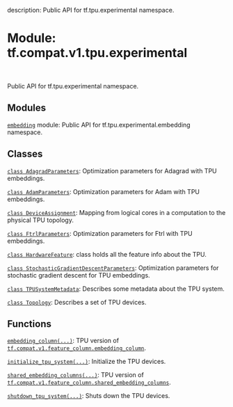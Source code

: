 description: Public API for tf.tpu.experimental namespace.

<div itemscope itemtype="http://developers.google.com/ReferenceObject">
<meta itemprop="name" content="tf.compat.v1.tpu.experimental" />
<meta itemprop="path" content="Stable" />
</div>

# Module: tf.compat.v1.tpu.experimental

<!-- Insert buttons and diff -->

<table class="tfo-notebook-buttons tfo-api nocontent" align="left">

</table>



Public API for tf.tpu.experimental namespace.



## Modules

[`embedding`](../../../../tf/compat/v1/tpu/experimental/embedding.md) module: Public API for tf.tpu.experimental.embedding namespace.

## Classes

[`class AdagradParameters`](../../../../tf/compat/v1/tpu/experimental/AdagradParameters.md): Optimization parameters for Adagrad with TPU embeddings.

[`class AdamParameters`](../../../../tf/compat/v1/tpu/experimental/AdamParameters.md): Optimization parameters for Adam with TPU embeddings.

[`class DeviceAssignment`](../../../../tf/tpu/experimental/DeviceAssignment.md): Mapping from logical cores in a computation to the physical TPU topology.

[`class FtrlParameters`](../../../../tf/compat/v1/tpu/experimental/FtrlParameters.md): Optimization parameters for Ftrl with TPU embeddings.

[`class HardwareFeature`](../../../../tf/tpu/experimental/HardwareFeature.md): class holds all the feature info about the TPU.

[`class StochasticGradientDescentParameters`](../../../../tf/compat/v1/tpu/experimental/StochasticGradientDescentParameters.md): Optimization parameters for stochastic gradient descent for TPU embeddings.

[`class TPUSystemMetadata`](../../../../tf/tpu/experimental/TPUSystemMetadata.md): Describes some metadata about the TPU system.

[`class Topology`](../../../../tf/tpu/experimental/Topology.md): Describes a set of TPU devices.

## Functions

[`embedding_column(...)`](../../../../tf/compat/v1/tpu/experimental/embedding_column.md): TPU version of <a href="../../../../tf/feature_column/embedding_column.md"><code>tf.compat.v1.feature_column.embedding_column</code></a>.

[`initialize_tpu_system(...)`](../../../../tf/tpu/experimental/initialize_tpu_system.md): Initialize the TPU devices.

[`shared_embedding_columns(...)`](../../../../tf/compat/v1/tpu/experimental/shared_embedding_columns.md): TPU version of <a href="../../../../tf/compat/v1/feature_column/shared_embedding_columns.md"><code>tf.compat.v1.feature_column.shared_embedding_columns</code></a>.

[`shutdown_tpu_system(...)`](../../../../tf/tpu/experimental/shutdown_tpu_system.md): Shuts down the TPU devices.

